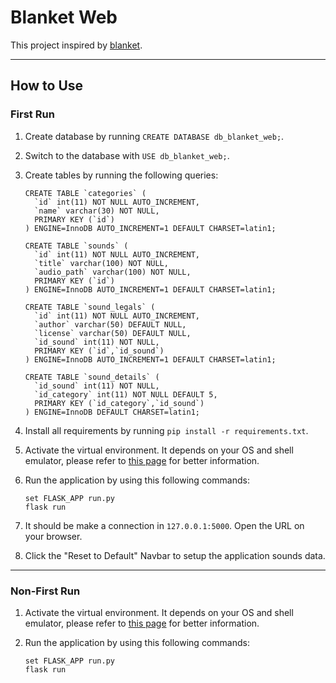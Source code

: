 # Blanket Web

This project inspired by [blanket](https://github.com/rafaelmardojai/blanket/).

---

## How to Use

### First Run

1. Create database by running `CREATE DATABASE db_blanket_web;`.
2. Switch to the database with `USE db_blanket_web;`.
3. Create tables by running the following queries:

    ```
    CREATE TABLE `categories` (
      `id` int(11) NOT NULL AUTO_INCREMENT,
      `name` varchar(30) NOT NULL,
      PRIMARY KEY (`id`)
    ) ENGINE=InnoDB AUTO_INCREMENT=1 DEFAULT CHARSET=latin1;
    ```

    ```
    CREATE TABLE `sounds` (
      `id` int(11) NOT NULL AUTO_INCREMENT,
      `title` varchar(100) NOT NULL,
      `audio_path` varchar(100) NOT NULL,
      PRIMARY KEY (`id`)
    ) ENGINE=InnoDB AUTO_INCREMENT=1 DEFAULT CHARSET=latin1;
    ```

    ```
    CREATE TABLE `sound_legals` (
      `id` int(11) NOT NULL AUTO_INCREMENT,
      `author` varchar(50) DEFAULT NULL,
      `license` varchar(50) DEFAULT NULL,
      `id_sound` int(11) NOT NULL,
      PRIMARY KEY (`id`,`id_sound`)
    ) ENGINE=InnoDB AUTO_INCREMENT=1 DEFAULT CHARSET=latin1;
    ```

    ```
    CREATE TABLE `sound_details` (
      `id_sound` int(11) NOT NULL,
      `id_category` int(11) NOT NULL DEFAULT 5,
      PRIMARY KEY (`id_category`,`id_sound`)
    ) ENGINE=InnoDB DEFAULT CHARSET=latin1;
    ```

4. Install all requirements by running `pip install -r requirements.txt`.

5. Activate the virtual environment. It depends on your OS and shell emulator, please refer to [this page](https://flask.palletsprojects.com/en/2.0.x/cli/) for better information.

6. Run the application by using this following commands:

    ```
    set FLASK_APP run.py
    flask run
    ```

7. It should be make a connection in `127.0.0.1:5000`. Open the URL on your browser.

8. Click the "Reset to Default" Navbar to setup the application sounds data.

---

### Non-First Run

1. Activate the virtual environment. It depends on your OS and shell emulator, please refer to [this page](https://flask.palletsprojects.com/en/2.0.x/cli/) for better information.

2. Run the application by using this following commands:

    ```
    set FLASK_APP run.py
    flask run
    ```
